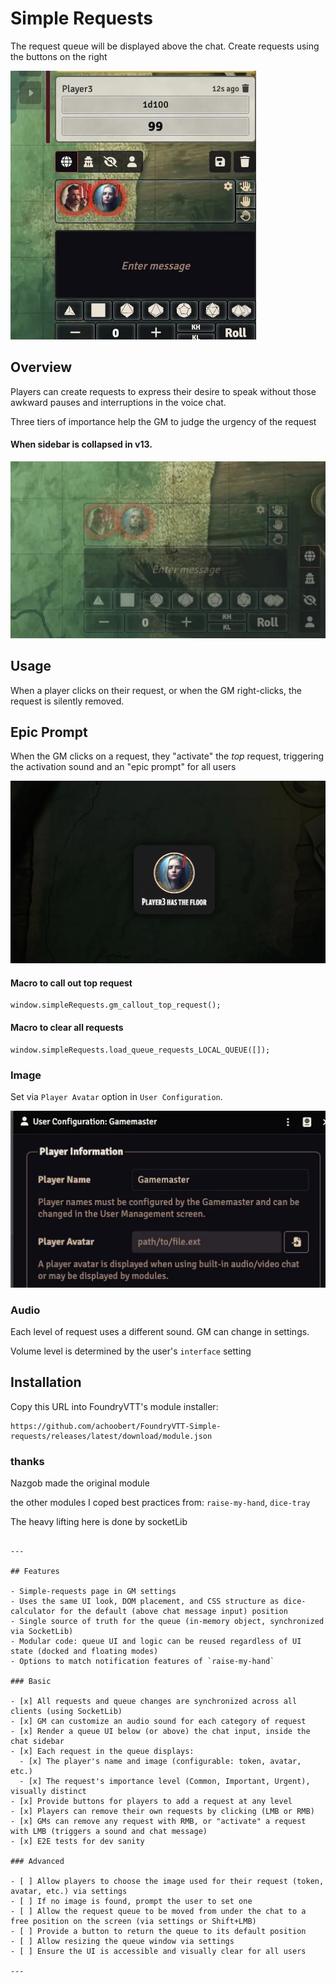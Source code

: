 # Simple Requests


The request queue will be displayed above the chat. Create requests using the buttons on the right

![Full sidebar view](readme_imgs/full_sidebar_view.webp)
## Overview

Players can create requests to express their desire to speak without those awkward pauses and interruptions in the voice chat.

Three tiers of importance help the GM to judge the urgency of the request


#### When sidebar is collapsed in v13.

![Collapsed sidebar view in v13](readme_imgs/v13_collapsed_sidebar_view.webp)

## Usage

When a player clicks on their request, or when the GM right-clicks, the request is silently removed.

## Epic Prompt
When the GM clicks on a request, they "activate" the *top* request, triggering the activation sound and an "epic prompt" for all users

![Epic prompt](readme_imgs/epic_prompt.webp)

#### Macro to call out top request

```console
window.simpleRequests.gm_callout_top_request();
```

#### Macro to clear all requests

```console
window.simpleRequests.load_queue_requests_LOCAL_QUEUE([]);
```

### Image
Set via `Player Avatar` option in `User Configuration`. 

![Image selection](readme_imgs/img_select.webp)

### Audio
Each level of request uses a different sound. GM can change in settings.

Volume level is determined by the user's `interface` setting

## Installation

Copy this URL into FoundryVTT's module installer:

```console
https://github.com/achoobert/FoundryVTT-Simple-requests/releases/latest/download/module.json
```

### thanks 
Nazgob made the original module

the other modules I coped best practices from: `raise-my-hand`, `dice-tray`

The heavy lifting here is done by socketLib 

```

---

## Features

- Simple-requests page in GM settings
- Uses the same UI look, DOM placement, and CSS structure as dice-calculator for the default (above chat message input) position
- Single source of truth for the queue (in-memory object, synchronized via SocketLib)
- Modular code: queue UI and logic can be reused regardless of UI state (docked and floating modes)
- Options to match notification features of `raise-my-hand`

### Basic

- [x] All requests and queue changes are synchronized across all clients (using SocketLib)
- [x] GM can customize an audio sound for each category of request
- [x] Render a queue UI below (or above) the chat input, inside the chat sidebar
- [x] Each request in the queue displays:
  - [x] The player's name and image (configurable: token, avatar, etc.)
  - [x] The request's importance level (Common, Important, Urgent), visually distinct
- [x] Provide buttons for players to add a request at any level
- [x] Players can remove their own requests by clicking (LMB or RMB)
- [x] GMs can remove any request with RMB, or "activate" a request with LMB (triggers a sound and chat message)
- [x] E2E tests for dev sanity

### Advanced

- [ ] Allow players to choose the image used for their request (token, avatar, etc.) via settings
- [ ] If no image is found, prompt the user to set one
- [ ] Allow the request queue to be moved from under the chat to a free position on the screen (via settings or Shift+LMB)
- [ ] Provide a button to return the queue to its default position
- [ ] Allow resizing the queue window via settings
- [ ] Ensure the UI is accessible and visually clear for all users

---

